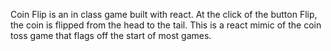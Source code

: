 Coin Flip is an in class game built with react. At the click of the button Flip, the coin is flipped from the head to the tail. This is a react mimic of the coin toss game that flags off the start of most games. 
